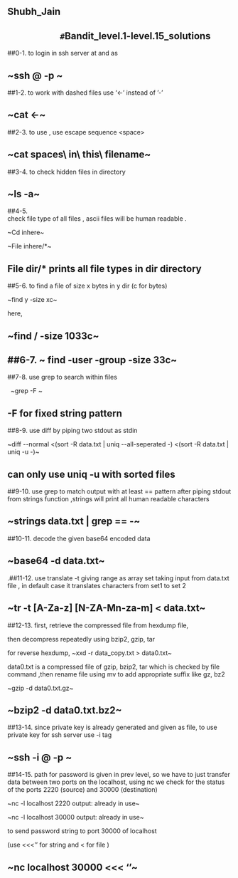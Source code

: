 ﻿Shubh\_Jain
---

`			#`Bandit\_level.1-level.15\_solutions
---

##0-1.
 to login in ssh server at <hostname> and <port> as <user>

~ssh <user>@<hostname> -p <port>~
---
##1-2.
 to work with dashed files use ‘<-’ instead of ’-’

~cat <-~
---

##2-3. 
to use <space>, use escape sequence \<space>

~cat spaces\ in\ this\ filename~
---
##3-4. to check hidden files in directory

~ls -a~
---
##4-5.  
check file type of all files , ascii files will be human readable .

~Cd inhere~

~File inhere/\*~  

File dir/\* prints  all file types in dir directory
---
##5-6. 
to find a file of size x bytes in y dir
(c for bytes)

~find y -size xc~   

here,

~find / -size 1033c~
---
##6-7.
~ find -user <username> -group <groupname> -size 33c~
---
##7-8.
 use grep to search within files

` `~grep -F <pattern> <filename>~

-F for fixed string pattern
---
##8-9. 
use diff by piping two stdout as stdin

~diff --normal <(sort -R data.txt | uniq --all-seperated -) <(sort -R data.txt | uniq -u -)~

can only use uniq -u with sorted files
---
##9-10.
 use grep to match output with at least == pattern after piping stdout from strings function ,strings will print all human readable characters

~strings data.txt | grep == -~
---
##10-11.
 decode the given base64 encoded data

~base64 -d data.txt~
---
.##11-12. 
use translate -t giving range as array set taking input from data.txt file , in default case it translates characters from set1 to set 2

~tr -t [A-Za-z] [N-ZA-Mn-za-m] < data.txt~
---
##12-13.
 first, retrieve the compressed file from hexdump file,

then decompress repeatedly using bzip2, gzip, tar

for reverse hexdump, ~xxd -r data\_copy.txt > data0.txt~

data0.txt is a compressed file of gzip, bzip2, tar which is checked by file command ,then rename file using mv to add appropriate suffix like gz, bz2

~gzip -d data0.txt.gz~

~bzip2 -d data0.txt.bz2~  
---
##13-14. 
since private key is already generated and given as file, to use private key for ssh server use -i tag

~ssh -i <filename> <user>@<hostname> -p <port>~
---
##14-15. 
path for password is given  in prev level, so we have to just transfer data between two ports on the localhost, using nc we check for the status of the ports 2220 (source) and 30000 (destination)

~nc -l localhost 2220   output: already in use~

~nc -l localhost 30000   output: already in use~

to send password string to port 30000 of localhost

(use <<<’’ for string and < for file )

~nc localhost 30000 <<< ‘<password for level14>’~
---